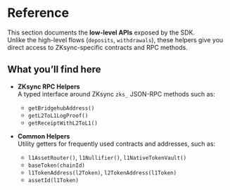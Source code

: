# Reference

This section documents the **low-level APIs** exposed by the SDK.  
Unlike the high-level flows (`deposits`, `withdrawals`), these helpers give you direct access to ZKsync-specific contracts and RPC methods.

## What you’ll find here

- **ZKsync RPC Helpers**  
  A typed interface around ZKsync `zks_` JSON-RPC methods such as:
  - `getBridgehubAddress()`
  - `getL2ToL1LogProof()`
  - `getReceiptWithL2ToL1()`

- **Common Helpers**  
  Utility getters for frequently used contracts and addresses, such as:
  - `l1AssetRouter()`, `l1Nullifier()`, `l1NativeTokenVault()`
  - `baseToken(chainId)`
  - `l1TokenAddress(l2Token)`, `l2TokenAddress(l1Token)`
  - `assetId(l1Token)`
